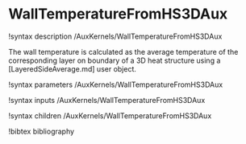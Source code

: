 # WallTemperatureFromHS3DAux

!syntax description /AuxKernels/WallTemperatureFromHS3DAux

The wall temperature is calculated as the average temperature of the corresponding
layer on boundary of a 3D heat structure using a [LayeredSideAverage.md] user object.

!syntax parameters /AuxKernels/WallTemperatureFromHS3DAux

!syntax inputs /AuxKernels/WallTemperatureFromHS3DAux

!syntax children /AuxKernels/WallTemperatureFromHS3DAux

!bibtex bibliography
